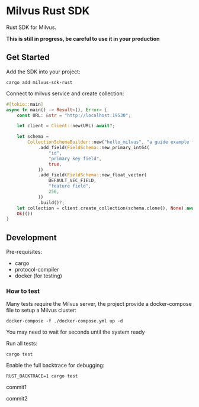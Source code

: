 # Milvus Rust SDK
Rust SDK for Milvus.

**This is still in progress, be careful to use it in your production**

## Get Started
Add the SDK into your project:
```
cargo add milvus-sdk-rust
```

Connect to milvus service and create collection:
```rust
#[tokio::main]
async fn main() -> Result<(), Error> {
    const URL: &str = "http://localhost:19530";

    let client = Client::new(URL).await?;

    let schema =
        CollectionSchemaBuilder::new("hello_milvus", "a guide example for milvus rust SDK")
            .add_field(FieldSchema::new_primary_int64(
                "id",
                "primary key field",
                true,
            ))
            .add_field(FieldSchema::new_float_vector(
                DEFAULT_VEC_FIELD,
                "feature field",
                256,
            ))
            .build()?;
    let collection = client.create_collection(schema.clone(), None).await?;
    Ok(())
}
```

## Development

Pre-requisites:
- cargo
- protocol-compiler
- docker (for testing)

### How to test
Many tests require the Milvus server, the project provide a docker-compose file to setup a Milvus cluster:
```
docker-compose -f ./docker-compose.yml up -d
```
You may need to wait for seconds until the system ready

Run all tests:
```
cargo test
```

Enable the full backtrace for debugging:
```
RUST_BACKTRACE=1 cargo test
```

commit1

commit2